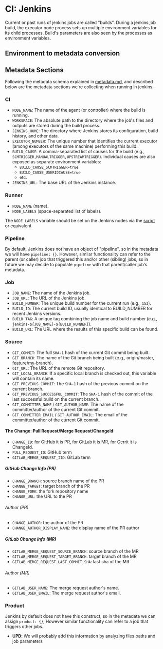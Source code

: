 # CI: Jenkins

Current or past runs of jenkins jobs are called "builds".
During a jenkins job build, the executor node process sets up multiple environment variables for its child processes.
Build's parameters are also seen by the processes as environment variables.

## Environment to metadata conversion

## Metadata Sections

Following the metadata schema explained in [metadata.md](metadata.md), and described below are the metadata sections
we're collecting when running in jenkins.

### CI

* `NODE_NAME`: The name of the agent (or controller) where the build is running.
* `WORKSPACE`: The absolute path to the directory where the job's files and outputs are stored during the build process.
* `JENKINS_HOME`: The directory where Jenkins stores its configuration, build history, and other data.
* `EXECUTOR_NUMBER`: The unique number that identifies the current executor (among executors of the same machine)
  performing this build.
* `BUILD_CAUSE`:  A comma-separated list of causes for the build (e.g., `SCMTRIGGER,MANUALTRIGGER,UPSTREAMTRIGGER`).
  Individual causes are also exposed as separate environment variables:
  * `BUILD_CAUSE_SCMTRIGGER=true`
  * `BUILD_CAUSE_USERIDCAUSE=true`
  * etc.
* `JENKINS_URL`: The base URL of the Jenkins instance.

### Runner

* `NODE_NAME` (name).
* `NODE_LABELS` (space-separated list of labels).

The `NODE_LABELS` variable should be set on the Jenkins nodes via the [script](scripts/jenkins_node_labels.sh) or equivalent.

### Pipeline

By default, Jenkins does not have an object of "pipeline", so in the metadata we will have `pipeline: {}`.
However, similar functionality can refer to the parent (or caller) job that triggered this and/or other (sibling) jobs,
so in future we may decide to populate `pipeline` with that parent/caller job's metadata.

### Job

* `JOB_NAME`: The name of the Jenkins job.
* `JOB_URL`: The URL of the Jenkins job.
* `BUILD_NUMBER`: The unique build number for the current run (e.g., `153`).
* `BUILD_ID`: The current build ID, usually identical to BUILD_NUMBER for recent Jenkins versions.
* `BUILD_TAG`: A unique tag combining the job name and build number (e.g., `jenkins-${JOB_NAME}-${BUILD_NUMBER}`).
* `BUILD_URL`: The URL where the results of this specific build can be found.

### Source

* `GIT_COMMIT`: The full `SHA-1` hash of the current Git commit being built.
* `GIT_BRANCH`: The name of the Git branch being built (e.g., origin/master, feature/my-branch).
* `GIT_URL`: The URL of the remote Git repository.
* `GIT_LOCAL_BRANCH`: If a specific local branch is checked out, this variable will contain its name.
* `GIT_PREVIOUS_COMMIT`: The `SHA-1` hash of the previous commit on the current branch.
* `GIT_PREVIOUS_SUCCESSFUL_COMMIT`: The `SHA-1` hash of the commit of the last successful build on the current branch.
* `GIT_COMMITTER_NAME` / `GIT_AUTHOR_NAME`: The name of the committer/author of the current Git commit.
* `GIT_COMMITTER_EMAIL` / `GIT_AUTHOR_EMAIL`: The email of the committer/author of the current Git commit.

#### The Change: Pull Request/Merge Request/ChangeId

* `CHANGE_ID`: for GitHub it is PR, for GitLab it is MR, for Gerrit it is ChangeId.
* `PULL_REQUEST_ID`: GitHub term
* `GITLAB_MERGE_REQUEST_IID`: GitLab term

##### GitHub Change Info (PR)

* `CHANGE_BRANCH`: source branch name of the PR
* `CHANGE_TARGET`: target branch of the PR
* `CHANGE_FORK`: the fork repository name
* `CHANGE_URL`: the URL to the PR

###### Author (PR)

* `CHANGE_AUTHOR`: the author of the PR
* `CHANGE_AUTHOR_DISPLAY_NAME`: the display name of the PR author

##### GitLab Change Info (MR)

* `GITLAB_MERGE_REQUEST_SOURCE_BRANCH`: source branch of the MR
* `GITLAB_MERGE_REQUEST_TARGET_BRANCH`: target branch of the MR
* `GITLAB_MERGE_REQUEST_LAST_COMMIT_SHA`: last sha of the MR

###### Author (MR)

* `GITLAB_USER_NAME`: The merge request author's name.
* `GITLAB_USER_EMAIL`: The merge request author's email.

### Product

Jenkins by default does not have this construct, so in the metadata we can assign `product: {}`,
However similar functionality can refer to a job that triggers other jobs.

* **UPD**: We will probably add this information by analyzing files paths and job parameters
